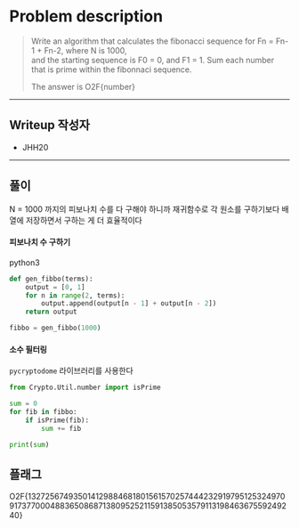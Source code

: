 # Problem description

> Write an algorithm that calculates the fibonacci sequence for Fn = Fn-1 + Fn-2, where N is 1000,<br>
> and the starting sequence is F0 = 0, and F1 = 1. Sum each number that is prime within the fibonnaci sequence.
>
> The answer is O2F{number}

---

## Writeup 작성자

- JHH20

---

## 풀이

N = 1000 까지의 피보나치 수를 다 구해야 하니까 재귀함수로 각 원소를 구하기보다 배열에 저장하면서 구하는 게 더 효율적이다

#### 피보나치 수 구하기

python3
```python
def gen_fibbo(terms):
    output = [0, 1]
    for n in range(2, terms):
        output.append(output[n - 1] + output[n - 2])
    return output

fibbo = gen_fibbo(1000)
```

#### 소수 필터링

`pycryptodome` 라이브러리를 사용한다

```python
from Crypto.Util.number import isPrime

sum = 0
for fib in fibbo:
    if isPrime(fib):
        sum += fib

print(sum)
```

## 플래그

O2F{132725674935014129884681801561570257444232919795125324970917377000488365086871380952521159138505357911319846367559249240}
